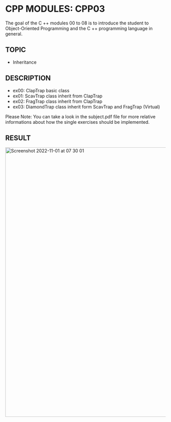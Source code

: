 # CPP MODULES: CPP03
The goal of the C ++ modules 00 to 08 is to introduce the student to Object-Oriented Programming and the C ++ programming language in general.

## TOPIC
- Inheritance

## DESCRIPTION

- ex00: ClapTrap basic class
- ex01: ScavTrap class inherit from ClapTrap
- ex02: FragTrap class inherit from ClapTrap
- ex03: DiamondTrap class inherit form ScavTrap and FragTrap (Virtual)

Please Note: You can take a look in the subject.pdf file for more relative informations about how the single exercises should be implemented.

## RESULT

<img width="846" alt="Screenshot 2022-11-01 at 07 30 01" src="https://user-images.githubusercontent.com/85942176/199172858-897961b1-8edb-4d64-9f6c-3515c7fedba2.png">
